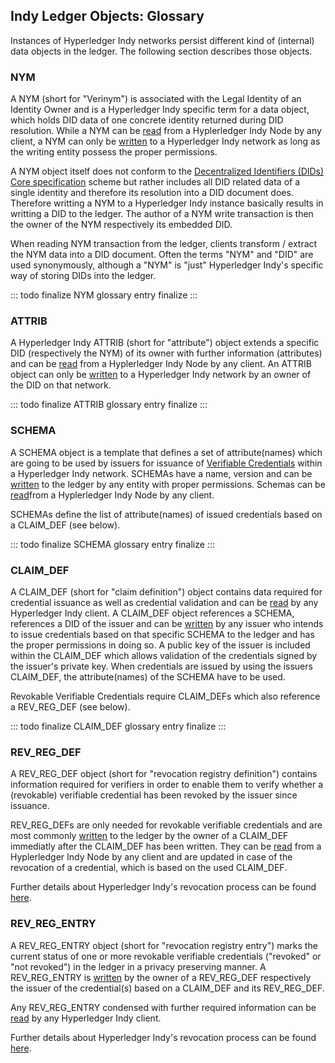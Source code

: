 ## Indy Ledger Objects: Glossary

Instances of Hyperledger Indy networks persist different kind of (internal) data objects in the ledger. The following section describes those objects.


### NYM

A NYM (short for "Verinym") is associated with the Legal Identity of an Identity Owner and is a Hyperledger Indy specific term for a data object, which holds DID data of one concrete identity returned during DID resolution. While a NYM can be [read](https://hyperledger-indy.readthedocs.io/projects/node/en/latest/requests.html#get-nym) from a Hyplerledger Indy Node by any client, a NYM can only be [written](https://hyperledger-indy.readthedocs.io/projects/node/en/latest/requests.html#nym) to a Hyperledger Indy network as long as the writing entity possess the proper permissions.

A NYM object itself does not conform to the [Decentralized Identifiers (DIDs) Core specification](https://https://www.w3.org/TR/did-core/) scheme but rather includes all DID related data of a single identity and therefore its resolution into a DID document does. Therefore writting a NYM to a Hyperledger Indy instance basically results in writting a DID to the ledger. The author of a NYM write transaction is then the owner of the NYM respectively its embedded DID.

When reading NYM transaction from the ledger, clients transform / extract the NYM data into a DID document. Often the terms "NYM" and "DID" are used synonymously, although a "NYM" is "just" Hyperledger Indy's specific way of storing DIDs into the ledger.

::: todo finalize NYM glossary entry
finalize
:::

### ATTRIB

A Hyperledger Indy ATTRIB (short for "attribute") object extends a specific DID (respectively the NYM) of its owner with further information (attributes) and can be [read](https://hyperledger-indy.readthedocs.io/projects/node/en/latest/requests.html#get-attrib) from a Hyplerledger Indy Node by any client. An ATTRIB object can only be [written](https://hyperledger-indy.readthedocs.io/projects/node/en/latest/requests.html#attrib) to a Hyperledger Indy network by an owner of the DID on that network.

::: todo finalize ATTRIB glossary entry
finalize
:::

### SCHEMA

A SCHEMA object is a template that defines a set of attribute(names) which are going to be used by issuers for issuance of [Verifiable Credentials](https://www.w3.org/TR/vc-data-model/) within a Hyperledger Indy network. SCHEMAs have a name, version and can be [written](https://hyperledger-indy.readthedocs.io/projects/node/en/latest/transactions.html#schema) to the ledger by any entity with proper permissions. Schemas can be [read](https://hyperledger-indy.readthedocs.io/projects/node/en/latest/requests.html#get-schema)from a Hyplerledger Indy Node by any client.

SCHEMAs define the list of attribute(names) of issued credentials based on a CLAIM_DEF (see below).

::: todo finalize SCHEMA glossary entry
finalize
:::


### CLAIM_DEF

A CLAIM_DEF (short for "claim definition") object contains data required for credential issuance as well as credential validation and can be [read](https://hyperledger-indy.readthedocs.io/projects/node/en/latest/requests.html#get-claim-def) by any Hyperledger Indy client. A CLAIM_DEF object references a SCHEMA, references a DID of the issuer and can be [written](https://hyperledger-indy.readthedocs.io/projects/node/en/latest/requests.html#claim-def) by any issuer who intends to issue credentials based on that specific SCHEMA to the ledger and has the proper permissions in doing so. A public key of the issuer is included within the CLAIM_DEF which allows validation of the credentials signed by the issuer's private key. When credentials are issued by using the issuers CLAIM_DEF, the attribute(names) of the SCHEMA have to be used.

Revokable Verifiable Credentials require CLAIM_DEFs which also reference a REV_REG_DEF (see below).

::: todo finalize CLAIM_DEF glossary entry
finalize
:::

### REV_REG_DEF

A REV_REG_DEF object (short for "revocation registry definition") contains information required for verifiers in order to enable them to verify whether a (revokable) verifiable credential has been revoked by the issuer since issuance.

REV_REG_DEFs are only needed for revokable verifiable credentials and are most commonly [written](https://hyperledger-indy.readthedocs.io/projects/node/en/latest/requests.html#claim-def) to the ledger by the owner of a CLAIM_DEF immediatly after the CLAIM_DEF has been written. They can be [read](https://hyperledger-indy.readthedocs.io/projects/node/en/latest/requests.html#get-attrib) from a Hyplerledger Indy Node by any client and are updated in case of the revocation of a credential, which is based on the used CLAIM_DEF.


Further details about Hyperledger Indy's revocation process can be found [here](https://hyperledger-indy.readthedocs.io/projects/hipe/en/latest/text/0011-cred-revocation/README.html).


### REV_REG_ENTRY

A REV_REG_ENTRY object (short for "revocation registry entry") marks the current status of one or more revokable verifiable credentials ("revoked" or "not revoked") in the ledger in a privacy preserving manner. A REV_REG_ENTRY is [written](https://hyperledger-indy.readthedocs.io/projects/node/en/latest/requests.html#revoc-reg-entry) by the owner of a REV_REG_DEF respectively the issuer of the credential(s) based on a CLAIM_DEF and its REV_REG_DEF.

Any REV_REG_ENTRY condensed with further required information can be [read](https://hyperledger-indy.readthedocs.io/projects/node/en/latest/requests.html#get-revoc-reg-delta) by any Hyperledger Indy client.

Further details about Hyperledger Indy's revocation process can be found [here](https://hyperledger-indy.readthedocs.io/projects/hipe/en/latest/text/0011-cred-revocation/README.html).
